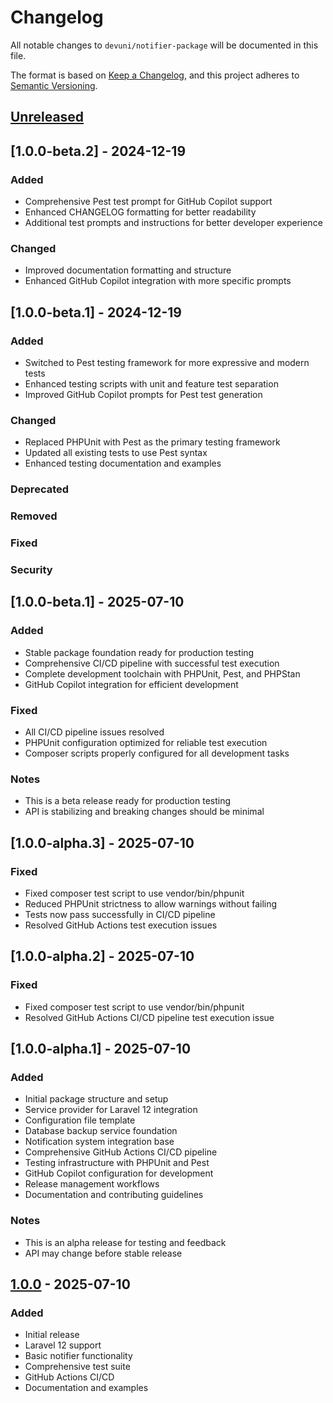 # Changelog

All notable changes to `devuni/notifier-package` will be documented in this file.

The format is based on [Keep a Changelog](https://keepachangelog.com/en/1.0.0/),
and this project adheres to [Semantic Versioning](https://semver.org/spec/v2.0.0.html).

## [Unreleased]

## [1.0.0-beta.2] - 2024-12-19

### Added

-   Comprehensive Pest test prompt for GitHub Copilot support
-   Enhanced CHANGELOG formatting for better readability
-   Additional test prompts and instructions for better developer experience

### Changed

-   Improved documentation formatting and structure
-   Enhanced GitHub Copilot integration with more specific prompts

## [1.0.0-beta.1] - 2024-12-19

### Added

-   Switched to Pest testing framework for more expressive and modern tests
-   Enhanced testing scripts with unit and feature test separation
-   Improved GitHub Copilot prompts for Pest test generation

### Changed

-   Replaced PHPUnit with Pest as the primary testing framework
-   Updated all existing tests to use Pest syntax
-   Enhanced testing documentation and examples

### Deprecated

### Removed

### Fixed

### Security

## [1.0.0-beta.1] - 2025-07-10

### Added

-   Stable package foundation ready for production testing
-   Comprehensive CI/CD pipeline with successful test execution
-   Complete development toolchain with PHPUnit, Pest, and PHPStan
-   GitHub Copilot integration for efficient development

### Fixed

-   All CI/CD pipeline issues resolved
-   PHPUnit configuration optimized for reliable test execution
-   Composer scripts properly configured for all development tasks

### Notes

-   This is a beta release ready for production testing
-   API is stabilizing and breaking changes should be minimal

## [1.0.0-alpha.3] - 2025-07-10

### Fixed

-   Fixed composer test script to use vendor/bin/phpunit
-   Reduced PHPUnit strictness to allow warnings without failing
-   Tests now pass successfully in CI/CD pipeline
-   Resolved GitHub Actions test execution issues

## [1.0.0-alpha.2] - 2025-07-10

### Fixed

-   Fixed composer test script to use vendor/bin/phpunit
-   Resolved GitHub Actions CI/CD pipeline test execution issue

## [1.0.0-alpha.1] - 2025-07-10

### Added

-   Initial package structure and setup
-   Service provider for Laravel 12 integration
-   Configuration file template
-   Database backup service foundation
-   Notification system integration base
-   Comprehensive GitHub Actions CI/CD pipeline
-   Testing infrastructure with PHPUnit and Pest
-   GitHub Copilot configuration for development
-   Release management workflows
-   Documentation and contributing guidelines

### Notes

-   This is an alpha release for testing and feedback
-   API may change before stable release

## [1.0.0] - 2025-07-10

### Added

-   Initial release
-   Laravel 12 support
-   Basic notifier functionality
-   Comprehensive test suite
-   GitHub Actions CI/CD
-   Documentation and examples

[Unreleased]: https://github.com/devuni-cz/notifier-package/compare/v1.0.0...HEAD
[1.0.0]: https://github.com/devuni-cz/notifier-package/releases/tag/v1.0.0
